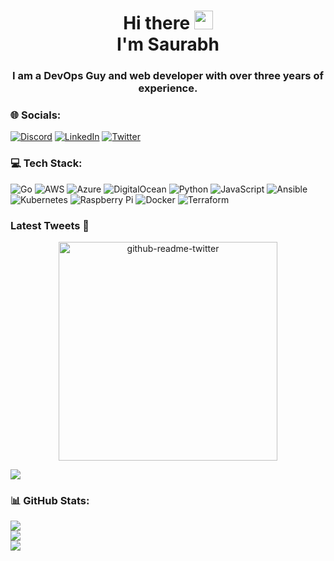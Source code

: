 <h1 align="center">Hi there <img src="https://raw.githubusercontent.com/MartinHeinz/MartinHeinz/master/wave.gif" width="30px">
<br/> I'm Saurabh</h1> 
<h3 align="center">I am a  DevOps Guy and web developer with over three years of experience.</h3>

### 🌐 Socials:
[![Discord](https://img.shields.io/badge/Discord-%237289DA.svg?logo=discord&logoColor=white)](https://discord.gg/saurabh#9485) [![LinkedIn](https://img.shields.io/badge/LinkedIn-%230077B5.svg?logo=linkedin&logoColor=white)](https://linkedin.com/in/saurabh-s-311635114) [![Twitter](https://img.shields.io/badge/Twitter-%231DA1F2.svg?logo=Twitter&logoColor=white)](https://twitter.com/saurabh3460) 

### 💻 Tech Stack:
![Go](https://img.shields.io/badge/go-%2300ADD8.svg?style=for-the-badge&logo=go&logoColor=white) ![AWS](https://img.shields.io/badge/AWS-%23FF9900.svg?style=for-the-badge&logo=amazon-aws&logoColor=white) ![Azure](https://img.shields.io/badge/azure-%230072C6.svg?style=for-the-badge&logo=azure-devops&logoColor=white) ![DigitalOcean](https://img.shields.io/badge/DigitalOcean-%230167ff.svg?style=for-the-badge&logo=digitalOcean&logoColor=white) ![Python](https://img.shields.io/badge/python-3670A0?style=for-the-badge&logo=python&logoColor=ffdd54) ![JavaScript](https://img.shields.io/badge/javascript-%23323330.svg?style=for-the-badge&logo=javascript&logoColor=%23F7DF1E) ![Ansible](https://img.shields.io/badge/ansible-%231A1918.svg?style=for-the-badge&logo=ansible&logoColor=white) ![Kubernetes](https://img.shields.io/badge/kubernetes-%23326ce5.svg?style=for-the-badge&logo=kubernetes&logoColor=white) ![Raspberry Pi](https://img.shields.io/badge/-RaspberryPi-C51A4A?style=for-the-badge&logo=Raspberry-Pi) ![Docker](https://img.shields.io/badge/docker-%230db7ed.svg?style=for-the-badge&logo=docker&logoColor=white) ![Terraform](https://img.shields.io/badge/terraform-%235835CC.svg?style=for-the-badge&logo=terraform&logoColor=white)

<h3>Latest Tweets 🧵</h3>
<p align='center'><a href="https://twitter.com/saurabh3460"><img src="https://github-readme-twitter.gazf.vercel.app/api?id=saurabh3460&layout=wide" width="350" alt="github-readme-twitter"></a></p>

![](https://komarev.com/ghpvc/?username=saurabh3460&style=for-the-badge&color=green)

### 📊 GitHub Stats:
![](https://github-readme-stats.vercel.app/api?username=saurabh3460&theme=dark&hide_border=false&include_all_commits=false&count_private=false)<br/>
![](https://github-readme-streak-stats.herokuapp.com/?user=saurabh3460&theme=dark&hide_border=false)<br/>
![](https://github-readme-stats.vercel.app/api/top-langs/?username=saurabh3460&theme=dark&hide_border=false&include_all_commits=false&count_private=false&layout=compact)


<!-- Proudly created with GPRM ( https://gprm.itsvg.in ) -->
 
